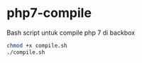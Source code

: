 # php7-compile
Bash script untuk compile php 7 di backbox

```bash
chmod +x compile.sh
./compile.sh
```
